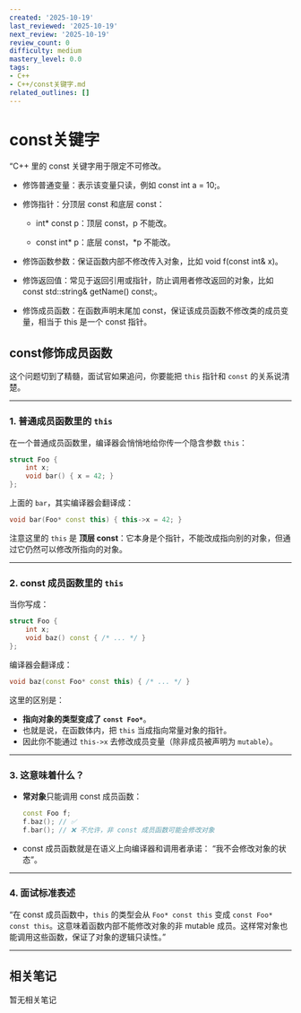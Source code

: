 ```yaml
---
created: '2025-10-19'
last_reviewed: '2025-10-19'
next_review: '2025-10-19'
review_count: 0
difficulty: medium
mastery_level: 0.0
tags:
- C++
- C++/const关键字.md
related_outlines: []
---
```


# const关键字

“C++ 里的 const 关键字用于限定不可修改。

- 修饰普通变量：表示该变量只读，例如 const int a = 10;。

- 修饰指针：分顶层 const 和底层 const：

  - int* const p：顶层 const，p 不能改。

  - const int* p：底层 const，*p 不能改。

- 修饰函数参数：保证函数内部不修改传入对象，比如 void f(const int& x)。

- 修饰返回值：常见于返回引用或指针，防止调用者修改返回的对象，比如 const std::string& getName() const;。

- 修饰成员函数：在函数声明末尾加 const，保证该成员函数不修改类的成员变量，相当于 this 是一个 const 指针。

## const修饰成员函数

这个问题切到了精髓，面试官如果追问，你要能把 `this` 指针和 `const` 的关系说清楚。

---

### 1. 普通成员函数里的 `this`

在一个普通成员函数里，编译器会悄悄地给你传一个隐含参数 `this`：

```cpp
struct Foo {
    int x;
    void bar() { x = 42; } 
};
```

上面的 `bar`，其实编译器会翻译成：

```cpp
void bar(Foo* const this) { this->x = 42; }
```

注意这里的 `this` 是 **顶层 const**：它本身是个指针，不能改成指向别的对象，但通过它仍然可以修改所指向的对象。

---

### 2. const 成员函数里的 `this`

当你写成：

```cpp
struct Foo {
    int x;
    void baz() const { /* ... */ }
};
```

编译器会翻译成：

```cpp
void baz(const Foo* const this) { /* ... */ }
```

这里的区别是：

* **指向对象的类型变成了 `const Foo*`**。
* 也就是说，在函数体内，把 `this` 当成指向常量对象的指针。
* 因此你不能通过 `this->x` 去修改成员变量（除非成员被声明为 `mutable`）。

---

### 3. 这意味着什么？

* **常对象**只能调用 const 成员函数：

  ```cpp
  const Foo f;
  f.baz(); // ✅
  f.bar(); // ❌ 不允许，非 const 成员函数可能会修改对象
  ```
* const 成员函数就是在语义上向编译器和调用者承诺：
  “我不会修改对象的状态”。

---

### 4. 面试标准表述

“在 const 成员函数中，`this` 的类型会从 `Foo* const this` 变成 `const Foo* const this`。这意味着函数内部不能修改对象的非 mutable 成员。这样常对象也能调用这些函数，保证了对象的逻辑只读性。”

---

## 相关笔记
<!-- 自动生成 -->

暂无相关笔记

